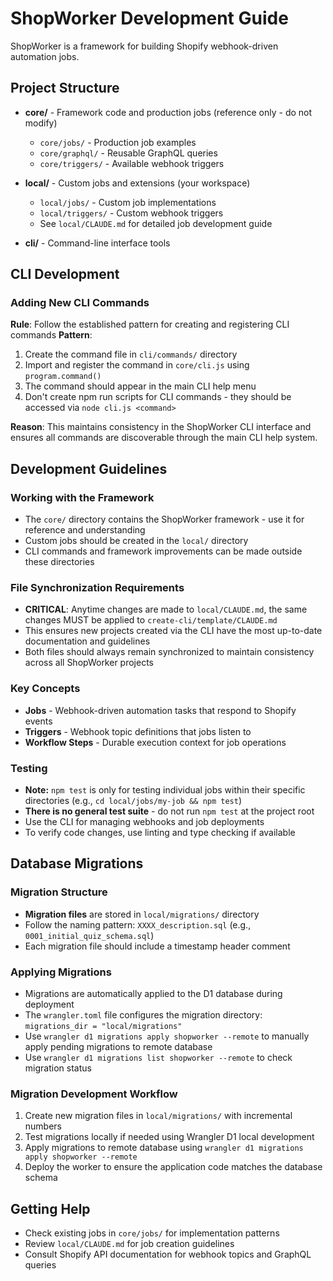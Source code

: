 
# ShopWorker Development Guide

ShopWorker is a framework for building Shopify webhook-driven automation jobs.

## Project Structure

- **core/** - Framework code and production jobs (reference only - do not modify)
  - `core/jobs/` - Production job examples
  - `core/graphql/` - Reusable GraphQL queries
  - `core/triggers/` - Available webhook triggers
  
- **local/** - Custom jobs and extensions (your workspace)
  - `local/jobs/` - Custom job implementations
  - `local/triggers/` - Custom webhook triggers
  - See `local/CLAUDE.md` for detailed job development guide

- **cli/** - Command-line interface tools

## CLI Development

### Adding New CLI Commands
**Rule**: Follow the established pattern for creating and registering CLI commands
**Pattern**:
1. Create the command file in `cli/commands/` directory
2. Import and register the command in `core/cli.js` using `program.command()`
3. The command should appear in the main CLI help menu
4. Don't create npm run scripts for CLI commands - they should be accessed via `node cli.js <command>`

**Reason**: This maintains consistency in the ShopWorker CLI interface and ensures all commands are discoverable through the main CLI help system.

## Development Guidelines

### Working with the Framework
- The `core/` directory contains the ShopWorker framework - use it for reference and understanding
- Custom jobs should be created in the `local/` directory
- CLI commands and framework improvements can be made outside these directories

### File Synchronization Requirements
- **CRITICAL**: Anytime changes are made to `local/CLAUDE.md`, the same changes MUST be applied to `create-cli/template/CLAUDE.md`
- This ensures new projects created via the CLI have the most up-to-date documentation and guidelines
- Both files should always remain synchronized to maintain consistency across all ShopWorker projects

### Key Concepts
- **Jobs** - Webhook-driven automation tasks that respond to Shopify events
- **Triggers** - Webhook topic definitions that jobs listen to
- **Workflow Steps** - Durable execution context for job operations

### Testing
- **Note:** `npm test` is only for testing individual jobs within their specific directories (e.g., `cd local/jobs/my-job && npm test`)
- **There is no general test suite** - do not run `npm test` at the project root
- Use the CLI for managing webhooks and job deployments
- To verify code changes, use linting and type checking if available

## Database Migrations

### Migration Structure
- **Migration files** are stored in `local/migrations/` directory
- Follow the naming pattern: `XXXX_description.sql` (e.g., `0001_initial_quiz_schema.sql`)
- Each migration file should include a timestamp header comment

### Applying Migrations
- Migrations are automatically applied to the D1 database during deployment
- The `wrangler.toml` file configures the migration directory: `migrations_dir = "local/migrations"`
- Use `wrangler d1 migrations apply shopworker --remote` to manually apply pending migrations to remote database
- Use `wrangler d1 migrations list shopworker --remote` to check migration status

### Migration Development Workflow
1. Create new migration files in `local/migrations/` with incremental numbers
2. Test migrations locally if needed using Wrangler D1 local development
3. Apply migrations to remote database using `wrangler d1 migrations apply shopworker --remote`
4. Deploy the worker to ensure the application code matches the database schema

## Getting Help
- Check existing jobs in `core/jobs/` for implementation patterns
- Review `local/CLAUDE.md` for job creation guidelines
- Consult Shopify API documentation for webhook topics and GraphQL queries
